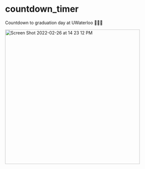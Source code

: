 # countdown_timer
Countdown to graduation day at UWaterloo 👩🏻‍🎓

<img width="438" alt="Screen Shot 2022-02-26 at 14 23 12 PM" src="https://user-images.githubusercontent.com/73370828/155856383-d1a76fd4-21dc-48d1-abe5-bc3499062437.png">
